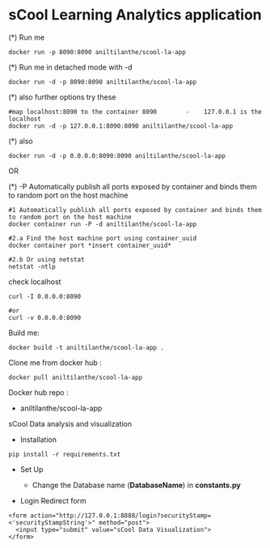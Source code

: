 # sCool Learning Analytics application


(*) Run me 

```
docker run -p 8090:8090 aniltilanthe/scool-la-app
```
(*) Run me in detached mode with -d  
```
docker run -d -p 8090:8090 aniltilanthe/scool-la-app
```


(*) also further options try these  

```
#map localhost:8090 to the container 8090        -    127.0.0.1 is the localhost
docker run -d -p 127.0.0.1:8090:8090 aniltilanthe/scool-la-app
```


(*) also   

```
docker run -d -p 0.0.0.0:8090:8090 aniltilanthe/scool-la-app
```


OR

(*) -P Automatically publish all ports exposed by container and binds them to random port on the host machine
```
#1 Automatically publish all ports exposed by container and binds them to random port on the host machine
docker container run -P -d aniltilanthe/scool-la-app

#2.a Find the host machine port using container_uuid
docker container port *insert container_uuid*

#2.b Or using netstat
netstat -ntlp
```

check localhost

```
curl -I 0.0.0.0:8090

#or
curl -v 0.0.0.0:8090
```

Build me: 

```
docker build -t aniltilanthe/scool-la-app .
```

Clone me from docker hub :  

```
docker pull aniltilanthe/scool-la-app
```

Docker hub repo :  

* aniltilanthe/scool-la-app






sCool Data analysis and visualization


* Installation

```
pip install -r requirements.txt
```



* Set Up

  - Change the Database name (**DatabaseName**) in **constants.py**




* Login Redirect form

```
<form action="http://127.0.0.1:8888/login?securityStamp=<'securityStampString'>" method="post">
  <input type="submit" value="sCool Data Visualization">
</form>
```
